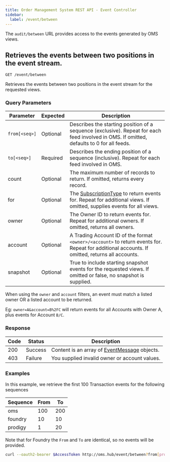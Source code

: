 ```yaml
---
title: Order Management System REST API - Event Controller
sidebar:
  label: /event/between
---
```


The `audit/between` URL provides access to the events generated by OMS views.

## Retrieves the events between two positions in the event stream.

`GET /event/between`

Retrieves the events between two positions in the event stream for the requested views.

### Query Parameters

| Parameter     | Expected | Description |
|---------------|----------|-------------|
| `from[<seq>]` | Optional | Describes the starting position of a sequence (exclusive). Repeat for each feed involved in OMS. If omitted, defaults to 0 for all feeds. |
| `to[<seq>]`   | Required | Describes the ending position of a sequence (inclusive). Repeat for each feed involved in OMS. |
| count         | Optional | The maximum number of records to return. If omitted, returns every record. |
| for           | Optional | The [SubscriptionType](../../../proto/oms2/#subscriptiontype) to return events for. Repeat for additional views. If omitted, supplies events for all views. |
| owner         | Optional | The Owner ID to return events for. Repeat for additional owners. If omitted, returns all owners. |
| account       | Optional | A Trading Account ID of the format `<owner>/<account>` to return events for. Repeat for additional accounts. If omitted, returns all accounts. |
| snapshot      | Optional | True to include starting snapshot events for the requested views. If omitted or false, no snapshot is supplied. |

When using the `owner` and `account` filters, an event must match a listed owner OR a listed account to be returned.

Eg: `owner=A&account=B%2FC` will return events for all Accounts with Owner A, plus events for Account `B/C`.

### Response

| Code | Status  | Description |
|------|---------|-------------|
| 200  | Success | Content is an array of [EventMessage](../../../proto/streaming/#eventmessage) objects. |
| 403  | Failure | You supplied invalid owner or account values. |

### Examples

In this example, we retrieve the first 100 Transaction events for the following sequences

| Sequence | From | To  |
|----------|------|-----|
| oms      | 100  | 200 |
| foundry  | 10   | 10  |
| prodigy  | 1    | 20  |

Note that for Foundry the `From` and `To` are identical, so no events will be provided.

```sh
curl --oauth2-bearer $AccessToken http://oms.hub/event/between?from[prodigy]=1&from[oms]=100&from[foundry]=10&to[prodigy]=20&to[oms]=200&to[foundry]=10&count=100&for=Transactions
```
